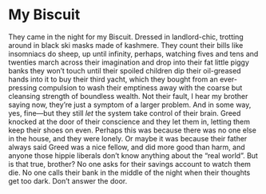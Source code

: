 # My Biscuit

They came in the night for my Biscuit. Dressed in landlord-chic, trotting around in black ski masks made of kashmere. They count their bills like insomniacs do sheep, up until infinity, perhaps, watching fives and tens and twenties march across their imagination and drop into their fat little piggy banks they won’t touch until their spoiled children dip their oil-greased hands into it to buy their third yacht, which they bought from an ever-pressing compulsion to wash their emptiness away with the coarse but cleansing strength of boundless wealth. Not their fault, I hear my brother saying now, they’re just a symptom of a larger problem. And in some way, yes, fine—but they still *let* the system take control of their brain. Greed knocked at the door of their conscience and they let them in, letting them keep their shoes on even. Perhaps this was because there was no one else in the house, and they were lonely. Or maybe it was because their father always said Greed was a nice fellow, and did more good than harm, and anyone those hippie liberals don’t know anything about the “real world”. But is that true, brother? No one asks for their savings account to watch them die. No one calls their bank in the middle of the night when their thoughts get too dark. Don’t answer the door.

